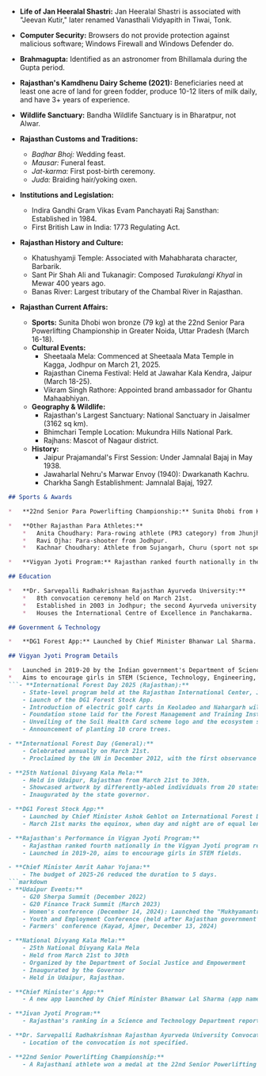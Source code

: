 * **Life of Jan Heeralal Shastri:** Jan Heeralal Shastri is associated with "Jeevan Kutir," later renamed Vanasthali Vidyapith in Tiwai, Tonk.

* **Computer Security:** Browsers do not provide protection against malicious software; Windows Firewall and Windows Defender do.

* **Brahmagupta:** Identified as an astronomer from Bhillamala during the Gupta period.

* **Rajasthan's Kamdhenu Dairy Scheme (2021):** Beneficiaries need at least one acre of land for green fodder, produce 10-12 liters of milk daily, and have 3+ years of experience.

* **Wildlife Sanctuary:** Bandha Wildlife Sanctuary is in Bharatpur, not Alwar.

* **Rajasthan Customs and Traditions:**
    * *Baḍhar Bhoj:* Wedding feast.
    * *Mausar:* Funeral feast.
    * *Jat-karma:* First post-birth ceremony.
    * *Juda:* Braiding hair/yoking oxen.

* **Institutions and Legislation:**
    * Indira Gandhi Gram Vikas Evam Panchayati Raj Sansthan: Established in 1984.
    * First British Law in India: 1773 Regulating Act.

* **Rajasthan History and Culture:**
    * Khatushyamji Temple: Associated with Mahabharata character, Barbarik.
    * Sant Pir Shah Ali and Tukanagir: Composed *Turakulangi Khyal* in Mewar 400 years ago.
    * Banas River: Largest tributary of the Chambal River in Rajasthan.
* **Rajasthan Current Affairs:**

  - **Sports:** Sunita Dhobi won bronze (79 kg) at the 22nd Senior Para Powerlifting Championship in Greater Noida, Uttar Pradesh (March 16-18).
  - **Cultural Events:**
    - Sheetaala Mela: Commenced at Sheetaala Mata Temple in Kagga, Jodhpur on March 21, 2025.
    - Rajasthan Cinema Festival: Held at Jawahar Kala Kendra, Jaipur (March 18-25).
    - Vikram Singh Rathore: Appointed brand ambassador for Ghantu Mahaabhiyan.
  - **Geography & Wildlife:**
    - Rajasthan's Largest Sanctuary: National Sanctuary in Jaisalmer (3162 sq km).
    - Bhimchari Temple Location: Mukundra Hills National Park.
    - Rajhans: Mascot of Nagaur district.
  - **History:**
    - Jaipur Prajamandal's First Session: Under Jamnalal Bajaj in May 1938.
    - Jawaharlal Nehru's Marwar Envoy (1940): Dwarkanath Kachru.
    - Charkha Sangh Establishment: Jamnalal Bajaj, 1927.
```markdown
## Sports & Awards

*   **22nd Senior Para Powerlifting Championship:** Sunita Dhobi from Kishangarh, Ajmer (Rajasthan) won a bronze medal in the 79 kg category at the event held in Greater Noida, Uttar Pradesh. She is a para-powerlifter and has been selected for the Khelo India Para Games in Delhi.

*   **Other Rajasthan Para Athletes:**
    *   Anita Choudhary: Para-rowing athlete (PR3 category) from Jhunjhunu.
    *   Ravi Ojha: Para-shooter from Jodhpur.
    *   Kachnar Choudhary: Athlete from Sujangarh, Churu (sport not specified).

*   **Vigyan Jyoti Program:** Rajasthan ranked fourth nationally in the Vigyan Jyoti program report of 2024. Uttar Pradesh ranked first.

## Education

*   **Dr. Sarvepalli Radhakrishnan Rajasthan Ayurveda University:**
    *   8th convocation ceremony held on March 21st.
    *   Established in 2003 in Jodhpur; the second Ayurveda university in India and the first in Rajasthan.
    *   Houses the International Centre of Excellence in Panchakarma.

## Government & Technology

*   **DG1 Forest App:** Launched by Chief Minister Bhanwar Lal Sharma.

## Vigyan Jyoti Program Details

*   Launched in 2019-20 by the Indian government's Department of Science and Technology.
*   Aims to encourage girls in STEM (Science, Technology, Engineering, and Mathematics) fields for higher education and careers.
```- **International Forest Day 2025 (Rajasthan):**
    - State-level program held at the Rajasthan International Center, Jaipur.
    - Launch of the DG1 Forest Stock App.
    - Introduction of electric golf carts in Keoladeo and Nahargarh wildlife sanctuaries.
    - Foundation stone laid for the Forest Management and Training Institute in Jaipur (announced in the 2024-25 budget).
    - Unveiling of the Soil Health Card scheme logo and the ecosystem services logo.
    - Announcement of planting 10 crore trees.

- **International Forest Day (General):**
    - Celebrated annually on March 21st.
    - Proclaimed by the UN in December 2012, with the first observance in 2013.

- **25th National Divyang Kala Mela:**
    - Held in Udaipur, Rajasthan from March 21st to 30th.
    - Showcased artwork by differently-abled individuals from 20 states.
    - Inaugurated by the state governor.

- **DG1 Forest Stock App:**
    - Launched by Chief Minister Ashok Gehlot on International Forest Day (March 21st).
    - March 21st marks the equinox, when day and night are of equal length.

- **Rajasthan's Performance in Vigyan Jyoti Program:**
    - Rajasthan ranked fourth nationally in the Vigyan Jyoti program report by the Department of Science and Technology.
    - Launched in 2019-20, aims to encourage girls in STEM fields.

- **Chief Minister Amrit Aahar Yojana:**
    - The budget of 2025-26 reduced the duration to 5 days.
```markdown
- **Udaipur Events:**
    - G20 Sherpa Summit (December 2022)
    - G20 Finance Track Summit (March 2023)
    - Women's conference (December 14, 2024): Launched the "Mukhyamantri Amrit Aahar Yojana" scheme, providing 100 ml of milk to children aged 3-6 years in Anganwadis on Tuesdays, Thursdays, and Saturdays.
    - Youth and Employment Conference (held after Rajasthan government's first anniversary in Jaipur and Udaipur)
    - Farmers' conference (Kayad, Ajmer, December 13, 2024)

- **National Divyang Kala Mela:**
    - 25th National Divyang Kala Mela
    - Held from March 21st to 30th
    - Organized by the Department of Social Justice and Empowerment
    - Inaugurated by the Governor
    - Held in Udaipur, Rajasthan.

- **Chief Minister's App:**
    - A new app launched by Chief Minister Bhanwar Lal Sharma (app name and purpose unspecified).

- **Jivan Jyoti Program:**
    - Rajasthan's ranking in a Science and Technology Department report on the Jivan Jyoti program (specific ranking not provided).

- **Dr. Sarvepalli Radhakrishnan Rajasthan Ayurveda University Convocation:**
    - Location of the convocation is not specified.

- **22nd Senior Powerlifting Championship:**
    - A Rajasthani athlete won a medal at the 22nd Senior Powerlifting Championship held in Greater Noida, Uttar Pradesh (further details about the athlete and medal absent).
```
